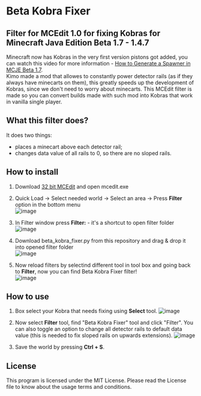 # Beta Kobra Fixer
## Filter for MCEdit 1.0 for fixing Kobras for Minecraft Java Edition Beta 1.7 - 1.4.7

Minecraft now has Kobras in the very first version pistons got added, you can watch this video for more information - [How to Generate a Spawner in MCJE Beta 1.7](https://youtu.be/G6L-5owxID4).  
Kimo made a mod that allowes to constantly power detector rails (as if they always have minecarts on them), this greatly speeds up the development of Kobras, since we don't need to worry about minecarts. This MCEdit filter is made so you can convert builds made with such mod into Kobras that work in vanilla single player.

## What this filter does?
It does two things:
- places a minecart above each detector rail;
- changes data value of all rails to 0, so there are no sloped rails.

## How to install
1. Download [32 bit MCEdit](https://www.reddit.com/r/GoldenAgeMinecraft/comments/opfrb2/mcedit_for_beta/) and open mcedit.exe
2. Quick Load -> Select needed world -> Select an area -> Press **Filter** option in the bottom menu  
![image](https://user-images.githubusercontent.com/103208695/190597999-475972f7-1f29-4544-90bf-3a486e5571a1.png)

3. In Filter window press **Filter:** - it's a shortcut to open filter folder  
![image](https://github.com/user-attachments/assets/cc4aafb3-ad79-41fc-9f80-d2dd2e0a619b)

4. Download beta_kobra_fixer.py from this repository and drag & drop it into opened filter folder  
![image](https://github.com/user-attachments/assets/0e30be3a-b4a2-4319-a732-e4a9c685d2d0)

5. Now reload filters by selectind different tool in tool box and going back to **Filter**, now you can find Beta Kobra Fixer filter!  
![image](https://github.com/user-attachments/assets/9f67cc79-7fa7-4404-819a-00505c13e292)


## How to use
1. Box select your Kobra that needs fixing using **Select** tool.
![image](https://github.com/user-attachments/assets/3a4f3fdb-1750-428a-956b-8b396bb79361)

2. Now select **Filter** tool, find "Beta Kobra Fixer" tool and click "Filter". You can also toggle an option to change all detector rails to default data value (this is needed to fix sloped rails on upwards extensions).
![image](https://github.com/user-attachments/assets/36012ce4-a8ca-4ddd-b473-164c8c31304e)

3. Save the world by pressing **Ctrl + S**.

## License
This program is licensed under the MIT License. Please read the License file to know about the usage terms and conditions.
